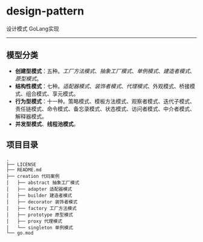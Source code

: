 # design-pattern
设计模式 GoLang实现

---
## 模型分类
* **创建型模式**：五种。*工厂方法模式*、*抽象工厂模式*、*单例模式*、*建造者模式*、*原型模式*。
* **结构性模式**：七种。*适配器模式*、*装饰者模式*、*代理模式*、外观模式、桥接模式、组合模式、享元模式。
* **行为型模式**：十一种。策略模式、模板方法模式、观察者模式、迭代子模式、责任链模式、命令模式、备忘录模式、状态模式、访问者模式、中介者模式、解释器模式。
* **并发型模式**、**线程池模式**。

## 项目目录
```
.
├── LICENSE
├── README.md
├── creation 代码案例
│   ├── abstract 抽象工厂模式
│   ├── adapter 适配器模式
│   ├── builder 建造者模式
│   ├── decorator 装饰者模式
│   ├── factory 工厂方法模式
│   ├── prototype 原型模式
│   ├── proxy 代理模式
│   └── singleton 单例模式
└── go.mod
```